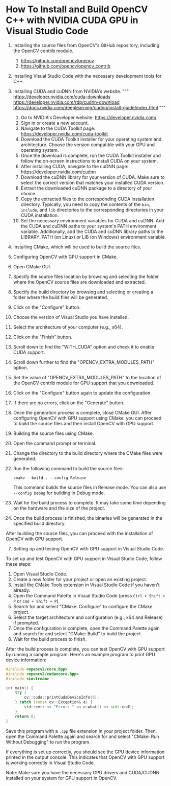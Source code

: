 # How To Install and Build OpenCV C++ with NVIDIA CUDA GPU in Visual Studio Code

1. Installing the source files from OpenCV's GitHub repository, including the OpenCV contrib module.
   1. <https://github.com/opencv/opencv>
   2. <https://github.com/opencv/opencv_contrib>
2. Installing Visual Studio Code with the necessary development tools for C++.
3. Installing CUDA and cuDNN from NVIDIA's website.
   """
   https://developer.nvidia.com/cuda-downloads
   https://developer.nvidia.com/rdp/cudnn-download
   https://docs.nvidia.com/deeplearning/cudnn/install-guide/index.html
   """
   1. Go to NVIDIA's Developer website: <https://developer.nvidia.com/>
   2. Sign in or create a new account.
   3. Navigate to the CUDA Toolkit page: <https://developer.nvidia.com/cuda-toolkit>
   4. Download the CUDA Toolkit installer for your operating system and architecture. Choose the version compatible with your GPU and operating system.
   5. Once the download is complete, run the CUDA Toolkit installer and follow the on-screen instructions to install CUDA on your system.
   6.  After installing CUDA, navigate to the cuDNN page: <https://developer.nvidia.com/cudnn>
   7.  Download the cuDNN library for your version of CUDA. Make sure to select the correct version that matches your installed CUDA version.
   8.  Extract the downloaded cuDNN package to a directory of your choice.
   9.  Copy the extracted files to the corresponding CUDA installation directory. Typically, you need to copy the contents of the `bin`, `include`, and `lib` directories to the corresponding directories in your CUDA installation.
   10. Set the necessary environment variables for CUDA and cuDNN. Add the CUDA and cuDNN paths to your system's PATH environment variable. Additionally, add the CUDA and cuDNN library paths to the LIBRARY_PATH (on Linux) or LIB (on Windows) environment variable.

4.  Installing CMake, which will be used to build the source files.
5.  Configuring OpenCV with GPU support in CMake.
   1. Open CMake GUI.
   2. Specify the source files location by browsing and selecting the folder where the OpenCV source files are downloaded and extracted.
   3. Specify the build directory by browsing and selecting or creating a folder where the build files will be generated.
   4. Click on the "Configure" button.
   5. Choose the version of Visual Studio you have installed.
   6. Select the architecture of your computer (e.g., x64).
   7. Click on the "Finish" button.
   8. Scroll down to find the "WITH_CUDA" option and check it to enable CUDA support.
   9. Scroll down further to find the "OPENCV_EXTRA_MODULES_PATH" option.
   10. Set the value of "OPENCV_EXTRA_MODULES_PATH" to the location of the OpenCV contrib module for GPU support that you downloaded.
   11. Click on the "Configure" button again to update the configuration.
   12. If there are no errors, click on the "Generate" button.
   13. Once the generation process is complete, close CMake GUI.
     After configuring OpenCV with GPU support using CMake, you can proceed to build the source files and then install OpenCV with GPU support.

6.  Building the source files using CMake.
   1. Open the command prompt or terminal.
   2. Change the directory to the build directory where the CMake files were generated.
   3. Run the following command to build the source files:

      ```
      cmake --build . --config Release
      ```

      This command builds the source files in Release mode. You can also use `--config Debug` for building in Debug mode.
   4. Wait for the build process to complete. It may take some time depending on the hardware and the size of the project.
   5. Once the build process is finished, the binaries will be generated in the specified build directory.

   After building the source files, you can proceed with the installation of OpenCV with GPU support.

7.  Setting up and testing OpenCV with GPU support in Visual Studio Code.

To set up and test OpenCV with GPU support in Visual Studio Code, follow these steps:

1. Open Visual Studio Code.
2. Create a new folder for your project or open an existing project.
3. Install the CMake Tools extension in Visual Studio Code if you haven't already.
4. Open the Command Palette in Visual Studio Code (press `Ctrl + Shift + P` or `Cmd + Shift + P`).
5. Search for and select "CMake: Configure" to configure the CMake project.
6. Select the target architecture and configuration (e.g., x64 and Release) if prompted.
7. Once the configuration is complete, open the Command Palette again and search for and select "CMake: Build" to build the project.
8. Wait for the build process to finish.

After the build process is complete, you can test OpenCV with GPU support by running a sample program. Here's an example program to print GPU device information:

```cpp
#include <opencv2/core.hpp>
#include <opencv2/cudaxcore.hpp>
#include <iostream>

int main() {
    try {
        cv::cuda::printCudaDeviceInfo(0);
    } catch (const cv::Exception& e) {
        std::cerr << "Error: " << e.what() << std::endl;
    }
    return 0;
}
```

Save this program with a `.cpp` file extension in your project folder. Then, open the Command Palette again and search for and select "CMake: Run Without Debugging" to run the program.

If everything is set up correctly, you should see the GPU device information printed in the output console. This indicates that OpenCV with GPU support is working correctly in Visual Studio Code.

Note: Make sure you have the necessary GPU drivers and CUDA/CUDNN installed on your system for GPU support in OpenCV.
